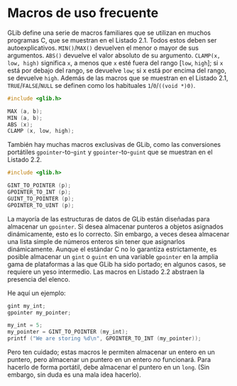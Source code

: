# Macros de uso frecuente

GLib define una serie de macros familiares que se utilizan en muchos programas C, que se muestran en el Listado 2.1. Todos estos deben ser autoexplicativos. `MIN()`/`MAX()` devuelven el menor o mayor de sus argumentos. `ABS()` devuelve el valor absoluto de su argumento. `CLAMP(x, low, high)` significa `x`, a menos que `x` esté fuera del rango [`low`, `high`]; si `x` está por debajo del rango, se devuelve `low`; si x está por encima del rango, se devuelve `high`. Además de las macros que se muestran en el Listado 2.1, `TRUE`/`FALSE`/`NULL` se definen como los habituales `1`/`0`/`((void *)0)`.

```c
#include <glib.h>

MAX (a, b);
MIN (a, b);
ABS (x);
CLAMP (x, low, high);
```

También hay muchas macros exclusivas de GLib, como las conversiones portátiles `gpointer`-to-`gint` y `gpointer`-to-`guint` que se muestran en el Listado 2.2.

```c
#include <glib.h>

GINT_TO_POINTER (p);
GPOINTER_TO_INT (p);
GUINT_TO_POINTER (p);
GPOINTER_TO_UINT (p);
```

La mayoría de las estructuras de datos de GLib están diseñadas para almacenar un `gpointer`. Si desea almacenar punteros a objetos asignados dinámicamente, esto es lo correcto. Sin embargo, a veces desea almacenar una lista simple de números enteros sin tener que asignarlos dinámicamente. Aunque el estándar C no lo garantiza estrictamente, es posible almacenar un `gint` o `guint` en una variable `gpointer` en la amplia gama de plataformas a las que GLib ha sido portado; en algunos casos, se requiere un yeso intermedio. Las macros en Listado 2.2 abstraen la presencia del elenco.

He aquí un ejemplo:

```c
gint my_int;
gpointer my_pointer;

my_int = 5;
my_pointer = GINT_TO_POINTER (my_int);
printf ("We are storing %d\n", GPOINTER_TO_INT (my_pointer));
```

Pero ten cuidado; estas macros le permiten almacenar un entero en un puntero, pero almacenar un puntero en un entero *no* funcionará. Para hacerlo de forma portátil, debe almacenar el puntero en un `long`. (Sin embargo, sin duda es una mala idea hacerlo).